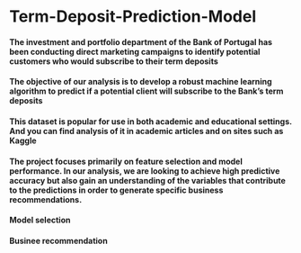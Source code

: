 # Term-Deposit-Prediction-Model

#### The investment and portfolio department of the Bank of Portugal has been conducting direct marketing campaigns to identify potential customers who would subscribe to their term deposits

#### The objective of our analysis is to develop a robust machine learning algorithm to predict if a potential client will subscribe to the Bank’s term deposits

#### This dataset is popular for use in both academic and educational settings. And you can find analysis of it in academic articles and on sites such as Kaggle

#### The project focuses primarily on feature selection and model performance. In our analysis, we are looking to achieve high predictive accuracy but also gain an understanding of the variables that contribute to the predictions in order to generate specific business recommendations.

#### Model selection

#### Businee recommendation
